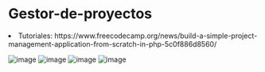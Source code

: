 # Gestor-de-proyectos
<li> Tutoriales:<br< https://github.com/phpcontrols/phpgrid-project-management <br> https://www.freecodecamp.org/news/build-a-simple-project-management-application-from-scratch-in-php-5c0f886d8560/<br>
 
![image](https://user-images.githubusercontent.com/91051075/150143688-299446d4-d70a-4637-b49a-c83b8cd429a0.png)
![image](https://user-images.githubusercontent.com/91051075/150142176-b02d05f4-1777-45fd-8217-453749f1576d.png)
![image](https://user-images.githubusercontent.com/91051075/150142393-484470e8-797b-46c7-9c28-0b52d69cbaae.png)
![image](https://user-images.githubusercontent.com/91051075/150142509-f5b8cce2-143d-4dff-ba17-8ab073b5b3ed.png)





